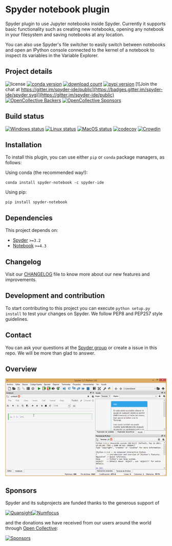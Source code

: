 # Spyder notebook plugin


Spyder plugin to use Jupyter notebooks inside Spyder. Currently it supports
basic functionality such as creating new notebooks, opening any notebook in
your filesystem and saving notebooks at any location.

You can also use Spyder's file switcher to easily switch between notebooks
and open an IPython console connected to the kernel of a notebook to inspect
its variables in the Variable Explorer.

## Project details

![license](https://img.shields.io/pypi/l/spyder-notebook.svg)
[![conda version](https://img.shields.io/conda/v/spyder-ide/spyder-notebook.svg)](https://www.anaconda.com/download/)
[![download count](https://img.shields.io/conda/d/spyder-ide/spyder-notebook.svg)](https://www.anaconda.com/download/)
[![pypi version](https://img.shields.io/pypi/v/spyder-notebook.svg)](https://pypi.python.org/pypi/spyder-notebook)
[![Join the chat at https://gitter.im/spyder-ide/public](https://badges.gitter.im/spyder-ide/spyder.svg)](https://gitter.im/spyder-ide/public)
[![OpenCollective Backers](https://opencollective.com/spyder/backers/badge.svg?color=blue)](#backers)
[![OpenCollective Sponsors](https://opencollective.com/spyder/sponsors/badge.svg?color=blue)](#sponsors)

## Build status

[![Windows status](https://github.com/spyder-ide/spyder-notebook/workflows/Windows%20tests/badge.svg)](https://github.com/spyder-ide/spyder-notebook/actions?query=workflow%3A%22Windows+tests%22)
[![Linux status](https://github.com/spyder-ide/spyder-notebook/workflows/Linux%20tests/badge.svg)](https://github.com/spyder-ide/spyder-notebook/actions?query=workflow%3A%22Linux+tests%22)
[![MacOS status](https://github.com/spyder-ide/spyder-notebook/workflows/Macos%20tests/badge.svg)](https://github.com/spyder-ide/spyder-notebook/actions?query=workflow%3A%22Macos+tests%22)
[![codecov](https://codecov.io/gh/spyder-ide/spyder-notebook/branch/master/graph/badge.svg)](https://codecov.io/gh/spyder-ide/spyder-notebook/branch/master)
[![Crowdin](https://badges.crowdin.net/spyder-notebook/localized.svg)](https://crowdin.com/project/spyder-notebook)


## Installation

To install this plugin, you can use either ``pip`` or ``conda`` package managers, as follows:

Using conda (the recommended way!):

```
conda install spyder-notebook -c spyder-ide
```

Using pip:

```
pip install spyder-notebook
```

## Dependencies

This project depends on:

* [Spyder](https://github.com/spyder-ide/spyder) `>=3.2`
* [Notebook](https://github.com/jupyter/notebook) `>=4.3`


## Changelog
Visit our [CHANGELOG](CHANGELOG.md) file to know more about our new features and improvements.

## Development and contribution
To start contributing to this project you can execute ``python setup.py install`` to test your changes on Spyder. We follow PEP8 and PEP257 style guidelines.

## Contact

You can ask your questions at the [Spyder group](https://groups.google.com/forum/?utm_source=digest&utm_medium=email#!forum/spyderlib/topics)
or create a issue in this repo. We will be more than glad to answer.

## Overview
![example](/doc/example.gif)

## Sponsors

Spyder and its subprojects are funded thanks to the generous support of

[![Quansight](https://static.wixstatic.com/media/095d2c_2508c560e87d436ea00357abc404cf1d~mv2.png/v1/crop/x_0,y_9,w_915,h_329/fill/w_380,h_128,al_c,usm_0.66_1.00_0.01/095d2c_2508c560e87d436ea00357abc404cf1d~mv2.png)](https://www.quansight.com/)[![Numfocus](https://i2.wp.com/numfocus.org/wp-content/uploads/2017/07/NumFocus_LRG.png?fit=320%2C148&ssl=1)](https://numfocus.org/)

and the donations we have received from our users around the world through [Open Collective](https://opencollective.com/spyder/):

[![Sponsors](https://opencollective.com/spyder/sponsors.svg)](https://opencollective.com/spyder#support)
